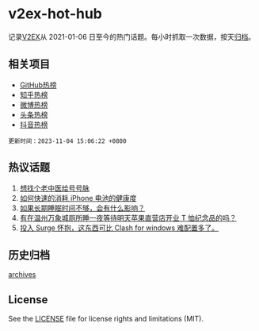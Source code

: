 # v2ex-hot-hub

 记录[V2EX](https://www.v2ex.com/)从 2021-01-06 日至今的热门话题。每小时抓取一次数据，按天[归档](archives)。
 
 ## 相关项目

- [GitHub热榜](https://github.com/snaildev/github-hot-hub)
- [知乎热榜](https://github.com/snaildev/zhihu-hot-hub)
- [微博热榜](https://github.com/snaildev/weibo-hot-hub)
- [头条热榜](https://github.com/snaildev/toutiao-hot-hub)
- [抖音热榜](https://github.com/snaildev/douyin-hot-hub)


 `更新时间：2023-11-04 15:06:22 +0800`

## 热议话题

1. [想找个老中医给号号脉](https://www.v2ex.com/t/988420)
1. [如何快速的消耗 iPhone 电池的健康度](https://www.v2ex.com/t/988328)
1. [如果长期睡眠时间不够，会有什么影响？](https://www.v2ex.com/t/988345)
1. [有在温州万象城厕所睡一夜等待明天苹果直营店开业 T 恤纪念品的吗？](https://www.v2ex.com/t/988450)
1. [投入 Surge 怀抱，这东西可比 Clash for windows 难配置多了。](https://www.v2ex.com/t/988435)

## 历史归档

[archives](archives)

## License

See the [LICENSE](LICENSE) file for license rights and limitations (MIT).
